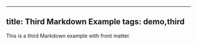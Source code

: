 ---
title: Third Markdown Example
tags: demo,third
----
This is a third Markdown example with front matter.
